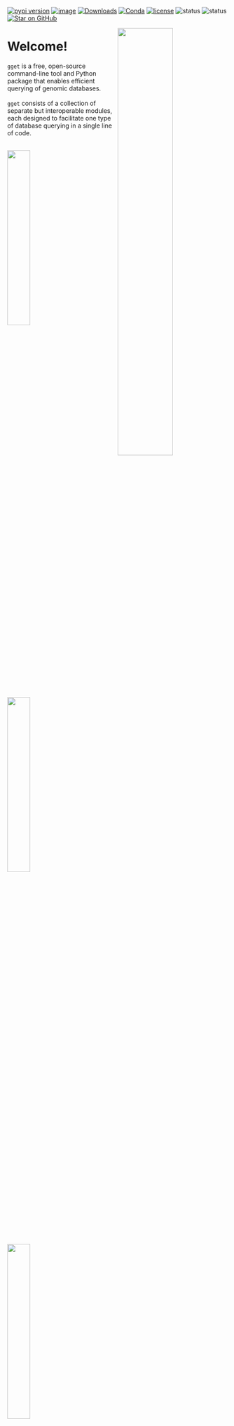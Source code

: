 [![pypi version](https://img.shields.io/pypi/v/gget)](https://pypi.org/project/gget)
[![image](https://anaconda.org/bioconda/gget/badges/version.svg)](https://anaconda.org/bioconda/gget)
[![Downloads](https://static.pepy.tech/personalized-badge/gget?period=total&units=international_system&left_color=grey&right_color=brightgreen&left_text=Downloads)](https://pepy.tech/project/gget)
[![Conda](https://img.shields.io/conda/dn/bioconda/gget?logo=Anaconda)](https://anaconda.org/bioconda/gget)
[![license](https://img.shields.io/pypi/l/gget)](LICENSE)
![status](https://github.com/pachterlab/gget/actions/workflows/ci.yml/badge.svg)
![status](https://github.com/lauraluebbert/test_gget_alphafold/actions/workflows/CI_alphafold.yml/badge.svg)
[![Star on GitHub](https://img.shields.io/github/stars/pachterlab/gget.svg?style=social)](https://github.com/pachterlab/gget/)  

[<img align="right" width="50%" height="50%" src="https://github.com/pachterlab/gget/blob/main/docs/assets/website_v2_gget_overview.png?raw=true" />](https://raw.githubusercontent.com/pachterlab/gget/main/figures/gget_overview.png)

# Welcome!
  
`gget` is a free, open-source command-line tool and Python package that enables efficient querying of genomic databases.  
<br>
`gget` consists of a collection of separate but interoperable modules, each designed to facilitate one type of database querying in a single line of code.   
<br>

[<img src="https://github.com/pachterlab/gget/blob/main/docs/assets/website_v2_gget_alphafold.png?raw=true" width="32%" height="32%" />](/gget/en/alphafold.md)
[<img src="https://github.com/pachterlab/gget/blob/main/docs/assets/website_v2_gget_archs4.png?raw=true" width="32%" height="32%" />](/gget/en/archs4.md)
[<img src="https://github.com/pachterlab/gget/blob/main/docs/assets/website_v2_gget_blast.png?raw=true" width="32%" height="32%" />](/gget/en/blast.md)  

[<img src="https://github.com/pachterlab/gget/blob/main/docs/assets/website_v2_gget_blat.png?raw=true" width="32%" height="32%" />](/gget/en/blat.md)
[<img src="https://github.com/pachterlab/gget/blob/main/docs/assets/website_v2_gget_cellxgene.png?raw=true" width="32%" height="32%" />](/gget/en/cellxgene.md)
[<img src="https://github.com/pachterlab/gget/blob/main/docs/assets/website_v2_gget_cosmic.png?raw=true" width="32%" height="32%" />](/gget/en/cosmic.md)  

[<img src="https://github.com/pachterlab/gget/blob/main/docs/assets/website_v2_gget_diamond.png?raw=true" width="32%" height="32%" />](/gget/en/diamond.md)
[<img src="https://github.com/pachterlab/gget/blob/main/docs/assets/website_v2_gget_elm.png?raw=true" width="32%" height="32%" />](/gget/en/elm.md)
[<img src="https://github.com/pachterlab/gget/blob/main/docs/assets/website_v2_gget_enrichr.png?raw=true" width="32%" height="32%" />](/gget/en/enrichr.md)  

[<img src="https://github.com/pachterlab/gget/blob/main/docs/assets/website_v2_gget_info.png?raw=true" width="32%" height="32%" />](/gget/en/info.md)
[<img src="https://github.com/pachterlab/gget/blob/main/docs/assets/website_v2_gget_muscle.png?raw=true" width="32%" height="32%" />](/gget/en/muscle.md)
[<img src="https://github.com/pachterlab/gget/blob/main/docs/assets/website_v2_gget_pdb.png?raw=true" width="32%" height="32%" />](/gget/en/pdb.md)  

[<img src="https://github.com/pachterlab/gget/blob/main/docs/assets/website_v2_gget_ref.png?raw=true" width="32%" height="32%" />](/gget/en/ref.md)
[<img src="https://github.com/pachterlab/gget/blob/main/docs/assets/website_v2_gget_search.png?raw=true" width="32%" height="32%" />](/gget/en/search.md)
[<img src="https://github.com/pachterlab/gget/blob/main/docs/assets/website_v2_gget_seq.png?raw=true" width="32%" height="32%" />](/gget/en/seq.md) 

### [More tutorials](https://github.com/pachterlab/gget_examples)

<br>  

If you use `gget` in a publication, please [cite*](/gget/en/cite.md):    
```
Luebbert, L., & Pachter, L. (2023). Efficient querying of genomic reference databases with gget. Bioinformatics. https://doi.org/10.1093/bioinformatics/btac836
```
Read the article here: [https://doi.org/10.1093/bioinformatics/btac836](https://doi.org/10.1093/bioinformatics/btac836)

<br>  
<iframe width="560" height="315" src="https://www.youtube.com/embed/cVR0k6Mt97o?si=BJwRyaymmxF9w65f" title="YouTube video player" frameborder="0" allow="accelerometer; autoplay; clipboard-write; encrypted-media; gyroscope; picture-in-picture; web-share" allowfullscreen></iframe>

